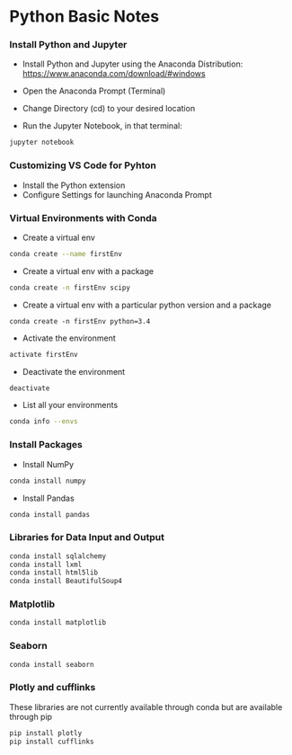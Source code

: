 # Python Basic Notes

### Install Python and Jupyter 
*  Install Python and Jupyter using the Anaconda Distribution: https://www.anaconda.com/download/#windows

* Open the Anaconda Prompt (Terminal)
* Change Directory (cd) to your desired location
* Run the Jupyter Notebook, in that terminal: 
```bash
jupyter notebook
```

### Customizing VS Code for Pyhton
* Install the Python extension
* Configure Settings for launching Anaconda Prompt

### Virtual Environments with Conda
* Create a virtual env
```bash
conda create --name firstEnv
```
* Create a virtual env with a package
```bash
conda create -n firstEnv scipy
```

* Create a virtual env with a particular python version and a package
```
conda create -n firstEnv python=3.4
```

* Activate the environment
```bash
activate firstEnv
```

* Deactivate the environment
```bash
deactivate
```

* List all your environments
```bash
conda info --envs
```


### Install Packages
* Install NumPy
```bash
conda install numpy
```

* Install Pandas
```bash
conda install pandas
```

### Libraries for Data Input and Output
```bash
conda install sqlalchemy
conda install lxml
conda install html5lib
conda install BeautifulSoup4
```


### Matplotlib
```bash
conda install matplotlib
```

### Seaborn
```bash
conda install seaborn
```

### Plotly and cufflinks
These libraries are not currently available through conda but are available through pip
```bash
pip install plotly
pip install cufflinks
```